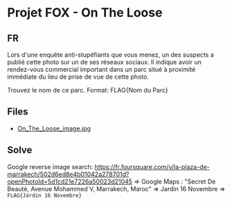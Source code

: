 # Projet FOX - On The Loose

## FR

Lors d'une enquête anti-stupéfiants que vous menez, un des suspects a publié cette photo sur un de ses réseaux sociaux. 
Il indique avoir un rendez-vous commercial important dans un parc situé à proximité immédiate du lieu de prise de vue de cette photo. 

Trouvez le nom de ce parc.
Format: FLAG{Nom du Parc}
## Files
 - [On_The_Loose_image.jpg](./On_The_Loose_image.jpg)

## Solve

Google reverse image search:
https://fr.foursquare.com/v/la-plaza-de-marrakech/502d6ed8e4b01042a278701d?openPhotoId=5d1cd21e7226a50023d21045
=> Google Maps : "Secret De Beauté, Avenue Mohammed V, Marrakech, Maroc"
=> Jardin 16 Novembre
=> `FLAG{Jardin 16 Novembre}`

